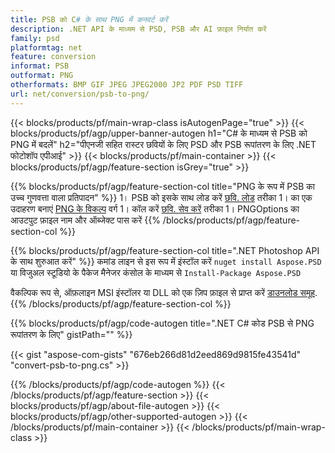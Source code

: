 ```yaml
---
title: PSB को C# के साथ PNG में कनवर्ट करें
description: .NET API के माध्यम से PSD, PSB और AI फ़ाइल निर्यात करें
family: psd
platformtag: net
feature: conversion
informat: PSB
outformat: PNG
otherformats: BMP GIF JPEG JPEG2000 JP2 PDF PSD TIFF
url: net/conversion/psb-to-png/
---
```


{{< blocks/products/pf/main-wrap-class isAutogenPage="true" >}}
{{< blocks/products/pf/agp/upper-banner-autogen h1="C# के माध्यम से PSB को PNG में बदलें" h2="पीएनजी सहित रास्टर छवियों के लिए PSD और PSB रूपांतरण के लिए .NET फोटोशॉप एपीआई" >}}
{{< blocks/products/pf/main-container >}}
{{< blocks/products/pf/agp/feature-section isGrey="true" >}}

{{% blocks/products/pf/agp/feature-section-col title="PNG के रूप में PSB का उच्च गुणवत्ता वाला प्रतिपादन" %}}
1। PSB को इसके साथ लोड करें [छवि. लोड](https://apireference.aspose.com/psd/net/aspose.psd/image/methods/load/index) तरीका
1। का एक उदाहरण बनाएं [PNG के विकल्प](https://apireference.aspose.com/psd/net/aspose.psd.imageoptions/pngoptions) वर्ग
1। कॉल करें [छवि. सेव करें](https://apireference.aspose.com/psd/net/aspose.psd/image/methods/save/index) तरीका
1। PNGOptions का आउटपुट फ़ाइल नाम और ऑब्जेक्ट पास करें
{{% /blocks/products/pf/agp/feature-section-col %}}

{{% blocks/products/pf/agp/feature-section-col title=".NET Photoshop API के साथ शुरुआत करें" %}}
कमांड लाइन से इस रूप में इंस्टॉल करें ```nuget install Aspose.PSD``` या विजुअल स्टूडियो के पैकेज मैनेजर कंसोल के माध्यम से ```Install-Package Aspose.PSD```

वैकल्पिक रूप से, ऑफ़लाइन MSI इंस्टॉलर या DLL को एक ज़िप फ़ाइल से प्राप्त करें [डाउनलोड समूह](https://releases.aspose.com/psd/net).
{{% /blocks/products/pf/agp/feature-section-col %}}

{{% blocks/products/pf/agp/code-autogen title=".NET C# कोड PSB से PNG रूपांतरण के लिए" gistPath="" %}}

{{< gist "aspose-com-gists" "676eb266d81d2eed869d9815fe43541d" "convert-psb-to-png.cs" >}}

{{% /blocks/products/pf/agp/code-autogen %}}
{{< /blocks/products/pf/agp/feature-section >}}
{{< blocks/products/pf/agp/about-file-autogen >}}
{{< blocks/products/pf/agp/other-supported-autogen >}}
{{< /blocks/products/pf/main-container >}}
{{< /blocks/products/pf/main-wrap-class >}}
